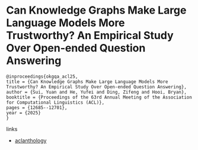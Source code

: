 # Can Knowledge Graphs Make Large Language Models More Trustworthy? An Empirical Study Over Open-ended Question Answering

```
@inproceedings{okgqa_acl25,
title = {Can Knowledge Graphs Make Large Language Models More Trustworthy? An Empirical Study Over Open-ended Question Answering},
author = {Sui, Yuan and He, Yufei and Ding, Zifeng and Hooi, Bryan},
booktitle = {Proceedings of the 63rd Annual Meeting of the Association for Computational Linguistics (ACL)},
pages = {12685--12701},
year = {2025}
}
```

links
- [aclanthology](https://aclanthology.org/2025.acl-long.622/)
